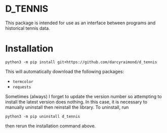# D_TENNIS

This package is intended for use as an interface between programs and
historical tennis data.

# Installation

`python3 -m pip install git+https://github.com/darcyraimond/d_tennis`

This will automatically download the following packages:
- `termcolor`
- `requests`

Sometimes (always) I forget to update the version number so attempting to install the
latest version does nothing. In this case, it is necessary to manually
uninstall then reinstall the library. To uninstall, run

`python3 -m pip uninstall d_tennis`

then rerun the installation command above.